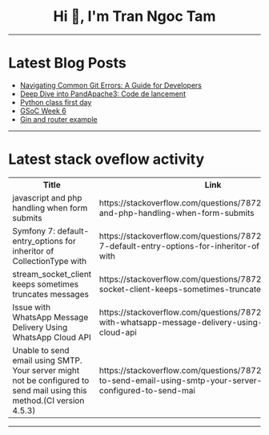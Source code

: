 <h1 align="center">Hi 👋, I'm Tran Ngoc Tam</h1>

---

# Latest Blog Posts 
<!-- BLOG-POST-LIST:START -->
- [Navigating Common Git Errors: A Guide for Developers](https://dev.to/saint_vandora/navigating-common-git-errors-a-guide-for-developers-35bk)
- [Deep Dive into PandApache3: Code de lancement](https://dev.to/pykpyky/deep-dive-into-pandapache3-code-de-lancement-327n)
- [Python class first day](https://dev.to/mahesh_s_369d8f0b1ccd1b9e/python-class-first-day-4o9c)
- [GSoC Week 6](https://dev.to/chiemezuo/gsoc-week-6-389d)
- [Gin and router example](https://dev.to/hieunguyendev/gin-and-router-example-2939)
<!-- BLOG-POST-LIST:END -->

---

# Latest stack oveflow activity
<table>
  <tr><th>Title</th><th>Link</th></tr>
  <!-- STACKOVERFLOW:START --><tr><td>javascript and php handling when form submits</td><td>https://stackoverflow.com/questions/78722087/javascript-and-php-handling-when-form-submits</td></tr><tr><td>Symfony 7: default-entry_options for inheritor of CollectionType with</td><td>https://stackoverflow.com/questions/78722070/symfony-7-default-entry-options-for-inheritor-of-collectiontype-with</td></tr><tr><td>stream_socket_client keeps sometimes truncates messages</td><td>https://stackoverflow.com/questions/78721943/stream-socket-client-keeps-sometimes-truncates-messages</td></tr><tr><td>Issue with WhatsApp Message Delivery Using WhatsApp Cloud API</td><td>https://stackoverflow.com/questions/78721884/issue-with-whatsapp-message-delivery-using-whatsapp-cloud-api</td></tr><tr><td>Unable to send email using SMTP. Your server might not be configured to send mail using this method.&lpar;CI version 4.5.3&rpar;</td><td>https://stackoverflow.com/questions/78721806/unable-to-send-email-using-smtp-your-server-might-not-be-configured-to-send-mai</td></tr><!-- STACKOVERFLOW:END -->
</table>

---


